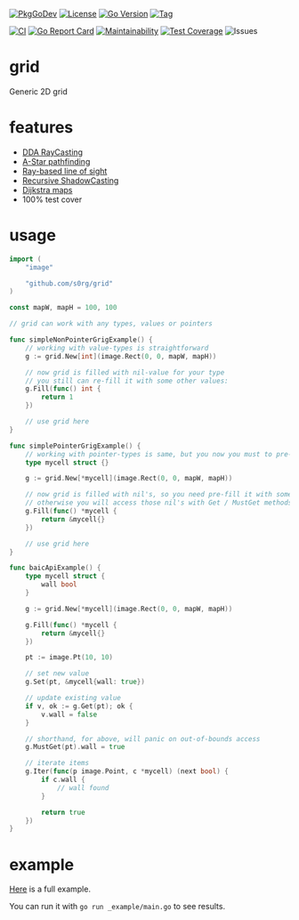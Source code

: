 [![PkgGoDev](https://pkg.go.dev/badge/github.com/s0rg/grid)](https://pkg.go.dev/github.com/s0rg/grid)
[![License](https://img.shields.io/github/license/s0rg/grid)](https://github.com/s0rg/grid/blob/master/LICENSE)
[![Go Version](https://img.shields.io/github/go-mod/go-version/s0rg/grid)](go.mod)
[![Tag](https://img.shields.io/github/v/tag/s0rg/grid?sort=semver)](https://github.com/s0rg/grid/tags)

[![CI](https://github.com/s0rg/grid/workflows/ci/badge.svg)](https://github.com/s0rg/grid/actions?query=workflow%3Aci)
[![Go Report Card](https://goreportcard.com/badge/github.com/s0rg/grid)](https://goreportcard.com/report/github.com/s0rg/grid)
[![Maintainability](https://api.codeclimate.com/v1/badges/8478f67a6b72d9e67cab/maintainability)](https://codeclimate.com/github/s0rg/grid/maintainability)
[![Test Coverage](https://api.codeclimate.com/v1/badges/8478f67a6b72d9e67cab/test_coverage)](https://codeclimate.com/github/s0rg/grid/test_coverage)
![Issues](https://img.shields.io/github/issues/s0rg/grid)

# grid

Generic 2D grid

# features

- [DDA RayCasting](https://lodev.org/cgtutor/raycasting.html)
- [A-Star pathfinding](https://en.wikipedia.org/wiki/A*_search_algorithm)
- [Ray-based line of sight](https://en.wikipedia.org/wiki/Line_of_sight_(video_games))
- [Recursive ShadowCasting](http://www.roguebasin.com/index.php/Shadow_casting)
- [Dijkstra maps](http://www.roguebasin.com/index.php/Dijkstra_Maps_Visualized)
- 100% test cover

# usage

```go
import (
    "image"

    "github.com/s0rg/grid"
)

const mapW, mapH = 100, 100

// grid can work with any types, values or pointers

func simpleNonPointerGrigExample() {
    // working with value-types is straightforward
    g := grid.New[int](image.Rect(0, 0, mapW, mapH))

    // now grid is filled with nil-value for your type
    // you still can re-fill it with some other values:
    g.Fill(func() int {
        return 1
    })

    // use grid here
}

func simplePointerGrigExample() {
    // working with pointer-types is same, but you now you must to pre-fill them
    type mycell struct {}

    g := grid.New[*mycell](image.Rect(0, 0, mapW, mapH))

    // now grid is filled with nil's, so you need pre-fill it with some values,
    // otherwise you will access those nil's with Get / MustGet methods.
    g.Fill(func() *mycell {
        return &mycell{}
    })

    // use grid here
}

func baicApiExample() {
    type mycell struct {
        wall bool
    }

    g := grid.New[*mycell](image.Rect(0, 0, mapW, mapH))

    g.Fill(func() *mycell {
        return &mycell{}
    })

    pt := image.Pt(10, 10)

    // set new value
    g.Set(pt, &mycell{wall: true})

    // update existing value
    if v, ok := g.Get(pt); ok {
        v.wall = false
    }

    // shorthand, for above, will panic on out-of-bounds access
    g.MustGet(pt).wall = true

    // iterate items
    g.Iter(func(p image.Point, c *mycell) (next bool) {
        if c.wall {
            // wall found
        }

        return true
    })
}
```

# example

[Here](https://github.com/s0rg/grid/blob/master/_example/main.go) is a full example.

You can run it with `go run _example/main.go` to see results.

